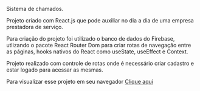 Sistema de chamados.

Projeto criado com React.js que pode auxiliar no dia a dia de uma empresa prestadora de serviço.

Para criação do projeto foi utilizado o banco de dados do Firebase, utlizando o pacote React Router Dom para criar rotas de navegação entre as páginas, hooks nativos do React como useState, useEffect e Context.

Projeto realizado com controle de rotas onde é necessário criar cadastro e estar logado para acessar as mesmas.

Para visualizar esse projeto em seu navegador [Clique aqui](https://sistema-chamados-sigma.vercel.app/)
